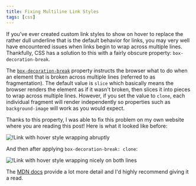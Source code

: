 ```yaml
---
title: Fixing Multiline Link Styles
tags: [css]
---
```


If you've ever created custom link styles to show on hover to replace the rather
dull underline that is the default behavior for links, you may very well have
encountered issues when links begin to wrap across multiple lines. Thankfully,
CSS has a solution to this with a fairly obscure property:
`box-decoration-break`.

The
[`box-decoration-break`](https://developer.mozilla.org/en-US/docs/Web/CSS/box-decoration-break)
property instructs the browser what to do when an element that is broken across
multiple lines (referred to as fragmentation). The default value is `slice`
which basically means the browser renders the element as if it wasn't broken,
then slices it into pieces to wrap across multiple lines. However, if you set
the value to `clone`, each individual fragment will render independently so
properties such as `background-image` will work as you would expect.

Thanks to this property, I was able to fix this problem on my own website where
you are reading this post! Here is what it looked like before:

![!Link with hover style wrapping abruptly](https://cdn.mskelton.dev/bytes/20231209122903.png)

And then after applying `box-decoration-break: clone`:

![!Link with hover style wrapping nicely on both lines](https://cdn.mskelton.dev/bytes/20231209122851.png)

The
[MDN docs](https://developer.mozilla.org/en-US/docs/Web/CSS/box-decoration-break)
provide a lot more detail and I'd highly recommend giving it a read.
